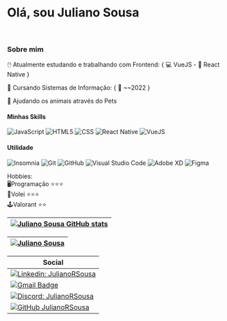 # Olá, sou Juliano Sousa
<br>

### Sobre mim
 🖱️ Atualmente estudando e trabalhando com Frontend: { 💻 VueJS - 📱 React Native }
 
 📖 Cursando Sistemas de Informação: { 📅 ~~2022 }
 
 🐾 Ajudando os animais através do Pets
 
 #### Minhas Skills

  ![JavaScript](https://img.shields.io/badge/-JavaScript-333333?style=flat&logo=javascript)
  ![HTML5](https://img.shields.io/badge/-HTML5-333333?style=flat&logo=HTML5)
  ![CSS](https://img.shields.io/badge/-CSS-333333?style=flat&logo=CSS3&logoColor=1572B6)
  ![React Native](https://img.shields.io/badge/-React%20Native-333333?style=flat&logo=react)
  ![VueJS](https://img.shields.io/badge/-VueJs-333333?style=flat&logo=vuedotjs)

#### Utilidade
 ![Insomnia](https://img.shields.io/badge/-Insomnia-333333?style=flat&logo=insomnia)
 ![Git](https://img.shields.io/badge/-Git-333333?style=flat&logo=git)
 ![GitHub](https://img.shields.io/badge/-GitHub-333333?style=flat&logo=github)
 ![Visual Studio Code](https://img.shields.io/badge/-Visual%20Studio%20Code-333333?style=flat&logo=visual-studio-code&logoColor=007ACC)
 ![Adobe XD](https://img.shields.io/badge/-Adobe%20XD-333333?style=flat&logo=adobe-xd&logoColor=007ACC)
 ![Figma](https://img.shields.io/badge/-Figma-333333?style=flat&logo=figma&logoColor=007ACC)
 
 
Hobbies: <br>
🖥️Programação ⭐⭐⭐
<br>
🏐Volei ⭐⭐⭐
<br>
🕹️Valorant ⭐⭐


|[![Juliano Sousa GitHub stats](https://github-readme-stats.vercel.app/api?username=JulianoRSousa&hide=contribs,issues&show_icons=true)](https://www.linkedin.com/in/julianorsousa/)|
| ------ |

|[![Juliano Sousa](https://github-readme-stats.vercel.app/api/top-langs/?username=JulianoRSousa&hide=html&layout=compact=true&theme=default)](https://github.com/JulianoRSousa/)|
| ----- |

|Social|
| ------ |
| [![Linkedin: JulianoRSousa](https://img.shields.io/badge/-JulianoRSousa-blue?style=flat-square&logo=Linkedin&logoColor=white&link=https://www.linkedin.com/in/julianorsousa/)](https://www.linkedin.com/in/julianorsousa/) |
|[![Gmail Badge](https://img.shields.io/badge/-juliano.sousa@unemat.br-006bed?style=flat-square&logo=Gmail&logoColor=white&link=mailto:Juliano.sousa@unemat.br)](mailto:Juliano.sousa@unemat.br) |
| [![Discord: JulianoRSousa](https://img.shields.io/badge/-Discord-333333?style=flat-square&logo=discord&logoColor=white&link=https://discord.gg/bFhfJezJpm)](https://discord.gg/bFhfJezJpm) |
| [![GitHub JulianoRSousa]( https://img.shields.io/github/followers/JulianoRSousa?label=follow&style=social)](https://github.com/JulianoRSousa/) |


